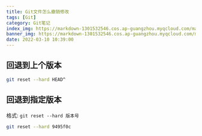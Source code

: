 ```yaml
---
title: Git文件怎么撤销修改 
tags: [Git]
category: Git笔记
index_img: https://markdown-1301532546.cos.ap-guangzhou.myqcloud.com/markdown/20211231230931.jpg
banner_img: https://markdown-1301532546.cos.ap-guangzhou.myqcloud.com/markdown/20211231230931.jpg
date: 2022-03-10 10:39:00
---
```


## 回退到上个版本

```bash
git reset --hard HEAD^ 
```

## 回退到指定版本
格式: `git reset --hard 版本号 `

```bash
git reset --hard 9495f0c
```


